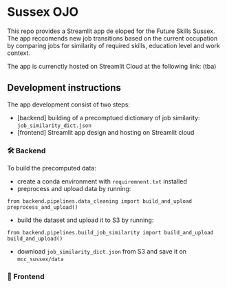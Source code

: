 # Sussex OJO

This repo provides a Streamlit app de eloped for the Future Skills Sussex. The app reccomends new job transitions based on the current occupation by comparing jobs for similarity of required skills, education level and work context. 

The app is currenctly hosted on Streamlit Cloud at the following link:
(tba)


## Development instructions

The app development consist of two steps:
- [backend] building of a precomptued dictionary of job similarity: `job_similarity_dict.json`
- [frontend] Streamlit app design and hosting on Streamlit cloud

### 🛠 Backend

To build the precomputed data:

- create a conda environment with `requiremnent.txt` installed
- preprocess and upload data by running:
``` 
from backend.pipelines.data_cleaning import build_and_upload
preprocess_and_upload()
```
- build the dataset and upload it to S3 by running:
``` 
from backend.pipelines.build_job_similarity import build_and_upload
build_and_upload()
```
- download `job_similarity_dict.json` from S3 and save it on `mcc_sussex/data`





### 💫 Frontend
